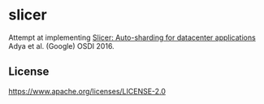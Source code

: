 # slicer

Attempt at implementing [Slicer: Auto-sharding for datacenter applications](https://www.usenix.org/system/files/conference/osdi16/osdi16-adya.pdf) Adya et al. (Google)  OSDI 2016.

## License
https://www.apache.org/licenses/LICENSE-2.0


